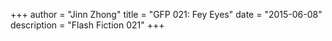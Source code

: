 +++
author = "Jinn Zhong"
title = "GFP 021: Fey Eyes"
date = "2015-06-08"
description = "Flash Fiction 021"
+++

